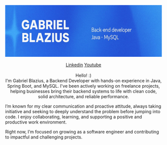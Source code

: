 <img width="1390" alt="Banner-GabrielBlazius" src="fotoBanner.jpg">
<p align="center">
  <a href="https://www.linkedin.com/in/gabrielblazius/">Linkedin</a> 
  <a href="https://www.youtube.com/@Blaziusdev">Youtube</a> 
  <br> <br>
  Hello! :)<br>
  I'm Gabriel Blazius, a Backend Developer with hands-on experience in Java, Spring Boot, and MySQL. I've been actively working on freelance projects, helping businesses bring their backend systems to life with clean code, solid architecture, and reliable performance.
</p>

<p>
  I’m known for my clear communication and proactive attitude, always taking initiative and seeking to deeply understand the problem before jumping into code. I enjoy collaborating, learning, and supporting a positive and productive work environment.
</p>

<p>
  Right now, I’m focused on growing as a software engineer and contributing to impactful and challenging projects.
</p>
